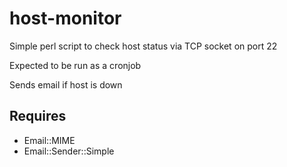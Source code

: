 host-monitor
============

Simple perl script to check host status via TCP socket on port 22

Expected to be run as a cronjob

Sends email if host is down

Requires
--------
* Email::MIME
* Email::Sender::Simple
